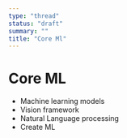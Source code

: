 ```yaml
---
type: "thread"
status: "draft"
summary: ""
title: "Core Ml"
---
```


# Core ML


- Machine learning models
- Vision framework
- Natural Language processing
- Create ML

